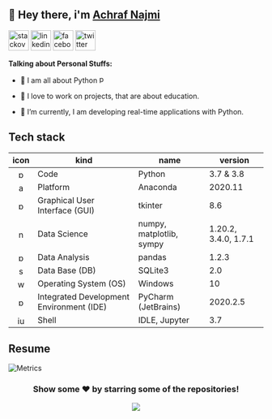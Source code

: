 ## 👋 Hey there, i'm [Achraf Najmi](https://github.com/NajmiAchraf/latexcv/blob/master/infographics_eng/media/infographics_eng.png)

[<img src='https://cdn.jsdelivr.net/npm/simple-icons@4.17.0/icons/stackoverflow.svg' alt='stackoverflow' height='40'>](https://www.stackoverflow.com/users/12854948)
[<img src='https://cdn.jsdelivr.net/npm/simple-icons@4.17.0/icons/linkedin.svg' alt='linkedin' height='40'>](https://www.linkedin.com/in/najmiachraf)
[<img src='https://cdn.jsdelivr.net/npm/simple-icons@4.17.0/icons/facebook.svg' alt='facebook' height='40'>](https://www.facebook.com/achraf.d.najmi)
[<img src='https://cdn.jsdelivr.net/npm/simple-icons@4.17.0/icons/twitter.svg' alt='twitter' height='40'>](https://twitter.com/NajmiAchraf)

**Talking about Personal Stuffs:**

- 👀 I am all about Python <img src='https://cdn.jsdelivr.net/npm/simple-icons@4.17.0/icons/python.svg' alt='python' height='16'>

- 💞️ I love to work on projects, that are about education.

- 🌱 I’m currently, I am developing real-time applications with Python.

## Tech stack 

| icon | kind | name | version |
| :--: | ---- | ---- | ------- |
|<img src='https://cdn.jsdelivr.net/npm/simple-icons@4.17.0/icons/python.svg' alt='python' height='16'>|Code|Python|3.7 & 3.8|
|<img src='https://cdn.jsdelivr.net/npm/simple-icons@4.17.0/icons/anaconda.svg' alt='anaconda' height='16'>|Platform|Anaconda|2020.11|
|<img src='https://cdn.jsdelivr.net/npm/simple-icons@4.17.0/icons/python.svg' alt='python' height='16'>|Graphical User Interface (GUI)|tkinter|8.6|
|<img src='https://cdn.jsdelivr.net/npm/simple-icons@4.17.0/icons/numpy.svg' alt='numpy' height='16'>|Data Science|numpy, matplotlib, sympy|1.20.2, 3.4.0, 1.7.1|
|<img src='https://cdn.jsdelivr.net/npm/simple-icons@4.17.0/icons/pandas.svg' alt='pandas' height='16'>|Data Analysis|pandas|1.2.3|
|<img src='https://cdn.jsdelivr.net/npm/simple-icons@4.17.0/icons/sqlite.svg' alt='sqlite' height='16'>|Data Base (DB)|SQLite3|2.0|
|<img src='https://cdn.jsdelivr.net/npm/simple-icons@4.17.0/icons/windows.svg' alt='windows' height='16'>|Operating System (OS)|Windows|10|
|<img src='https://cdn.jsdelivr.net/npm/simple-icons@4.17.0/icons/pycharm.svg' alt='pycharm' height='16'>|Integrated Development Environment (IDE)|PyCharm (JetBrains)|2020.2.5|
|<img src='https://cdn.jsdelivr.net/npm/simple-icons@4.17.0/icons/jupyter.svg' alt='jupyter' height='16'>|Shell|IDLE, Jupyter|3.7|

## Resume

![Metrics](https://metrics.lecoq.io/NajmiAchraf?template=classic&followup=1&isocalendar=1&languages=1&tweets=1&isocalendar.duration=undefined&languages.colors=github&languages.threshold=0%25&tweets.limit=2&tweets.user=.user.twitter&config.timezone=Africa%2FCasablanca&config.animated=true)

<!---
<a href="https://github.com/NajmiAchraf">
  <img align="center" src="https://github-readme-stats.vercel.app/api/top-langs/?username=NajmiAchraf&theme=light" />
</a>
<a href="https://github.com/NajmiAchraf">
 <img align="center" src="https://github-readme-stats.vercel.app/api?username=NajmiAchraf&hide=prs,issues,contribs&count_private=true&theme=light&show_icons=true&line_height=40" />
</a>

![Top Langs](https://github-readme-stats.vercel.app/api/top-langs/?username=NajmiAchraf&langs_count=8)

![Top Langs](https://github-readme-stats.vercel.app/api/top-langs/?username=NajmiAchraf&layout=compact) 


![Anurag's github stats](https://github-readme-stats.vercel.app/api?username=NajmiAchraf&hide=prs,issues,contribs&count_private=true&theme=light&show_icons=true&line_height=40) 

## Top repositories

![Readme Card](https://github-readme-stats.vercel.app/api/pin/?username=NajmiAchraf&repo=MathPy&show_owner=true) ![Readme Card](https://github-readme-stats.vercel.app/api/pin/?username=NajmiAchraf&repo=Hydrogeologie&show_owner=true)


![Readme Card](https://github-readme-stats.vercel.app/api/pin/?username=NajmiAchraf&repo=latexcv&show_owner=true)  ![Readme Card](https://github-readme-stats.vercel.app/api/pin/?username=NajmiAchraf&repo=hipster-cv&show_owner=true)
![Readme Card](https://github-readme-stats.vercel.app/api/pin/?username=NajmiAchraf&repo=Gmail&show_owner=true)  ![Readme Card](https://github-readme-stats.vercel.app/api/pin/?username=NajmiAchraf&repo=Registration&show_owner=true)
--->

<div align="center">

### Show some ❤️ by starring some of the repositories!

![](https://visitor-badge.glitch.me/badge?page_id=NajmiAchraf.NajmiAchraf)

</div>

<!---
NajmiAchraf/NajmiAchraf is a ✨ special ✨ repository because its `README.md` (this file) appears on your GitHub profile.
You can click the Preview link to take a look at your changes.
--->
